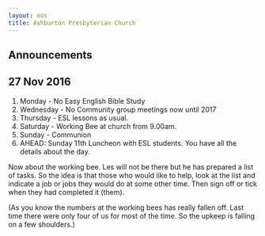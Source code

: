 ```yaml
---
layout: oos
title: Ashburton Presbyterian Church
---
```

## Announcements
## 27 Nov 2016

1. Monday - No Easy English Bible Study
1. Wednesday - No Community group meetings now until 2017
1. Thursday - ESL lessons as usual.
1. Saturday - Working Bee at church from 9.00am.
1. Sunday - Communion
1. AHEAD: Sunday 11th Luncheon with ESL students. You have all the details about the day.




Now about the working bee.
Les will not be there but he has prepared a list of tasks.
So the idea is that those who would like to help, look at the list and indicate a job or jobs they would do at some other time. Then sign off or tick when they had completed it (them).

(As you know the numbers at the working bees has really fallen off. Last time there were only four of us for most of the time. So the upkeep is falling on a few shoulders.)
